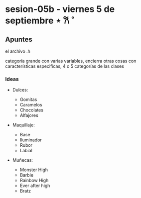# sesion-05b - viernes 5 de septiembre ⋆ 𐙚 ̊

## Apuntes

el archivo .h

categoría grande con varias variables, encierra otras cosas con características especificas, 4 o 5 categorías de las clases

### Ideas

- Dulces:

  - Gomitas
  - Caramelos
  - Chocolates
  - Alfajores

 - Maquillaje:

   - Base
   - Iluminador
   - Rubor
   - Labial

 - Muñecas:

   - Monster High
   - Barbie
   - Rainbow High
   - Ever after high
   - Bratz
  

